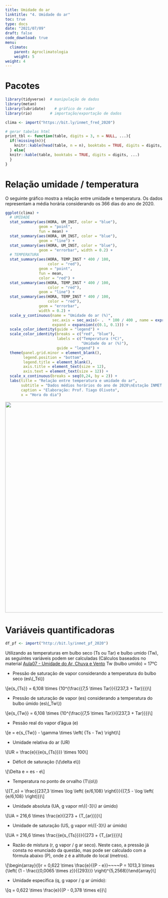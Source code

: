 ```yaml
---
title: Umidade do ar
linktitle: "4. Umidade do ar"
toc: true
type: docs
date: "2021/07/09"
draft: false
code_download: true
menu:
  climato:
    parent: Agroclimatologia
    weight: 5
weight: 4
---
```


# Pacotes

```r
library(tidyverse)  # manipulação de dados
library(metan)
library(lubridate)    # gráfico de radar
library(rio)        # importação/exportação de dados

clima <- import("https://bit.ly/inmet_fred_2020")

# gerar tabelas html
print_tbl <- function(table, digits = 3, n = NULL, ...){
  if(!missing(n)){
    knitr::kable(head(table, n = n), booktabs = TRUE, digits = digits, ...)
  } else{
  knitr::kable(table, booktabs = TRUE, digits = digits, ...)
  }
}
```


# Relação umidade / temperatura

O seguinte gráfico mostra a relação entre umidade e temperatura. Os dados representam a média horária considerando os 366 dias do ano de 2020.


```r
ggplot(clima) + 
  # UMIDADE
  stat_summary(aes(HORA, UM_INST, color = "blue"),
               geom = "point", 
               fun = mean) +
  stat_summary(aes(HORA, UM_INST, color = "blue"),
               geom = "line") + 
  stat_summary(aes(HORA, UM_INST, color = "blue"),
               geom = "errorbar", width = 0.2) +
  # TEMPERATURA
  stat_summary(aes(HORA, TEMP_INST * 400 / 100,
                   color = "red"),
               geom = "point", 
               fun = mean,
               color = "red") +
  stat_summary(aes(HORA, TEMP_INST * 400 / 100,
                   color = "red"),
               geom = "line") + 
  stat_summary(aes(HORA, TEMP_INST * 400 / 100, 
                   color = "red"),
               geom = "errorbar",
               width = 0.2) +
  scale_y_continuous(name = "Umidade do ar (%)",
                     sec.axis = sec_axis(~ .  * 100 / 400 , name = expression("Temperatura ("~degree~"C)")),
                     expand = expansion(c(0.1, 0.1))) +
  scale_color_identity(guide = "legend") +
  scale_color_identity(breaks = c("red", "blue"),
                       labels = c("Temperatura (ºC)",
                                  "Umidade do ar (%)"),
                       guide = "legend") +
  theme(panel.grid.minor = element_blank(),
        legend.position = "bottom",
        legend.title = element_blank(),
        axis.title = element_text(size = 12),
        axis.text = element_text(size = 12)) + 
  scale_x_continuous(breaks = seq(0,24, by = 2)) + 
  labs(title = "Relação entre temperatura e umidade do ar",
       subtitle = "Dados médios horários do ano de 2020\nEstação INMET - UFSM-FW",
       caption = "Elaboração: Prof. Tiago Olivoto",
       x = "Hora do dia")
```

<img src="/tutorials/agrolimatologia/04_umidade_files/figure-html/unnamed-chunk-2-1.png" width="672" />


# Variáveis quantificadoras 


```r
df_pf <- import("http://bit.ly/inmet_pf_2020")
```

Utilizando as temperaturas em bulbo seco (Ts ou Tar) e bulbo umido (Tw), as seguintes variáveis podem ser calculadas (Cálculos baseados no material [Aula07 - Umidade do Ar, Chuva e Vento](http://www.leb.esalq.usp.br/leb/aulas/lce306/Aula7_2012.pdf)
Tw (bulbo umido) = 17°C



* Pressão de saturação de vapor considerando a temperatura do bulbo seco (es\\(_Ts\\))

 \\[e{s_{Ts}} = 6,108 \times {10^{\frac{{7,5 \times Tar}}{{237,3 + Tar}}}}\\]
 

* Pressão de saturação de vapor (es) considerando a temperatura do bulbo úmido (es\\(_Tw\\))

\\[e{s_{Tw}} = 6,108 \times {10^{\frac{{7,5 \times Tar}}{{237,3 + Tar}}}}\\] 

* Pessão real do vapor d’água (e) 

 \\[e = e{s_{Tw}} - \gamma  \times \left( {Ts - Tw} \right)\\] 

* Umidade relativa do ar (UR) 

 \\[UR = \frac{e}{{e{s_{Ts}}}} \times 100\\] 

* Déficit de saturação (\\(\delta e\\)) 

 \\[\Delta e = es - e\\] 


* Temperatura no ponto de orvalho (T\\(o\\)) 

 \\[{T_o} = \frac{{237,3 \times \log \left( {e/6,108} \right)}}{{7,5 - \log \left( {e/6,108} \right)}}\\] 


* Umidade absoluta (UA, g vapor m\\({-3}\\) ar úmido) 

 \\[UA = 216,6 \times \frac{e}{{273 + {T_{ar}}}}\\] 

* Umidade de saturação (US, g vapor m\\({-3}\\) ar úmido) 

 \\[UA = 216,6 \times \frac{{e{s_{Ts}}}}{{273 + {T_{ar}}}}\\] 

* Razão de mistura (r, g vapor / g ar seco).  Neste caso, a pressão já consta no enunciado da questão, mas pode ser calculado com a fórmula abaixo (P), onde z é a altitude do local (metros).

 \\[\begin{array}{l}r = 0,622 \times \frac{e}{{P - e}}~~~~P = 1013,3 \times {\left( {1 - \frac{{0,0065 \times z}}{{293}}} \right)^{5,2568}}\end{array}\\] 


* Umidade específica (q, g vapor / g ar úmido):

 \\[q = 0,622 \times \frac{e}{{P - 0,378 \times e}}\\] 


